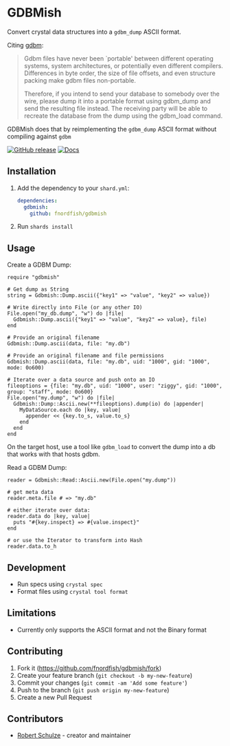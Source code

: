 # GDBMish

Convert crystal data structures into a `gdbm_dump` ASCII format.

Citing [gdbm](https://git.gnu.org.ua/gdbm.git/tree/NOTE-WARNING):
> Gdbm files have never been `portable' between different operating systems,
> system architectures, or potentially even different compilers.  Differences
> in byte order, the size of file offsets, and even structure packing make
> gdbm files non-portable.
> 
> Therefore, if you intend to send your database to somebody over the wire,
> please dump it into a portable format using gdbm_dump and send the resulting
> file instead. The receiving party will be able to recreate the database from
> the dump using the gdbm_load command.

GDBMish does that by reimplementing the `gdbm_dump` ASCII format without compiling against `gdbm`

[![GitHub release](https://img.shields.io/github/release/fnordfish/gdbmish.svg)](https://github.com/fnordfish/gdbmish/releases)
[![Docs](https://img.shields.io/badge/docs-available-brightgreen.svg)](https://fnordfish.github.io/gdbmish/)

## Installation

1. Add the dependency to your `shard.yml`:

   ```yaml
   dependencies:
     gdbmish:
       github: fnordfish/gdbmish
   ```

2. Run `shards install`

## Usage

Create a GDBM Dump:

```crystal
require "gdbmish"

# Get dump as String
string = Gdbmish::Dump.ascii({"key1" => "value", "key2" => value})

# Write directly into File (or any other IO)
File.open("my_db.dump", "w") do |file|
  Gdbmish::Dump.ascii({"key1" => "value", "key2" => value}, file)
end

# Provide an original filename
Gdbmish::Dump.ascii(data, file: "my.db")

# Provide an original filename and file permissions
Gdbmish::Dump.ascii(data, file: "my.db", uid: "1000", gid: "1000", mode: 0o600)

# Iterate over a data source and push onto an IO
fileoptions = {file: "my.db", uid: "1000", user: "ziggy", gid: "1000", group: "staff", mode: 0o600}
File.open("my.dump", "w") do |file|
  Gdbmish::Dump::Ascii.new(**fileoptions).dump(io) do |appender|
    MyDataSource.each do |key, value|
      appender << {key.to_s, value.to_s}
    end
  end
end
```

On the target host, use a tool like `gdbm_load` to convert the dump into a db that works with that hosts gdbm.

Read a GDBM Dump:

```crystal
reader = Gdbmish::Read::Ascii.new(File.open("my.dump"))

# get meta data
reader.meta.file # => "my.db"

# either iterate over data:
reader.data do |key, value|
  puts "#{key.inspect} => #{value.inspect}"
end

# or use the Iterator to transform into Hash
reader.data.to_h
```

## Development

* Run specs using `crystal spec`
* Format files using `crystal tool format`

## Limitations

* Currently only supports the ASCII format and not the Binary format

## Contributing

1. Fork it (<https://github.com/fnordfish/gdbmish/fork>)
2. Create your feature branch (`git checkout -b my-new-feature`)
3. Commit your changes (`git commit -am 'Add some feature'`)
4. Push to the branch (`git push origin my-new-feature`)
5. Create a new Pull Request

## Contributors

- [Robert Schulze](https://github.com/fnordfish) - creator and maintainer
